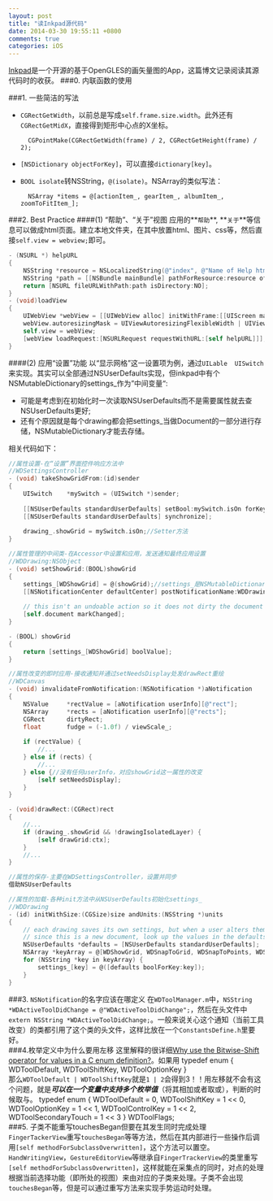 ```yaml
---
layout: post
title: "读Inkpad源代码"
date: 2014-03-30 19:55:11 +0800
comments: true
categories: iOS 
---
```

[Inkpad](https://github.com/sprang/Inkpad)是一个开源的基于OpenGLES的画矢量图的App，这篇博文记录阅读其源代码时的收获。
###0. 内联函数的使用

###1. 一些简洁的写法
- `CGRectGetWidth`，以前总是写成`self.frame.size.width`。此外还有`CGRectGetMidX`，直接得到矩形中心点的X坐标。

        CGPointMake(CGRectGetWidth(frame) / 2, CGRectGetHeight(frame) / 2);

- `[NSDictionary objectForKey]`，可以直接`dictionary[key]`。
- `BOOL isolate`转NSString，`@(isolate)`。NSArray的类似写法：

        NSArray *items = @[actionItem_, gearItem_, albumItem_, zoomToFitItem_];

###2. Best Practice
####(1) “帮助”、“关于”视图
应用的**`帮助`**, **`关于`**等信息可以做成html页面。建立本地文件夹，在其中放置html、图片、css等，然后直接`self.view = webview;`即可。
<!--more-->
```objective-c
- (NSURL *) helpURL
{
    NSString *resource = NSLocalizedString(@"index", @"Name of Help html file");
    NSString *path = [[NSBundle mainBundle] pathForResource:resource ofType:@"html" inDirectory:@"Help"];
    return [NSURL fileURLWithPath:path isDirectory:NO];
}
- (void)loadView
{
    UIWebView *webView = [[UIWebView alloc] initWithFrame:[[UIScreen mainScreen] bounds]];
    webView.autoresizingMask = UIViewAutoresizingFlexibleWidth | UIViewAutoresizingFlexibleHeight;
    self.view = webView;
    [webView loadRequest:[NSURLRequest requestWithURL:[self helpURL]]];
}
```
####(2) 应用“设置”功能
以“显示网格”这一设置项为例，通过`UILable  UISwitch`来实现。其实可以全部通过NSUserDefaults实现，但inkpad中有个NSMutableDictionary的settings_作为”中间变量“:

- 可能是考虑到在初始化时一次读取NSUserDefaults而不是需要属性就去查NSUserDefaults更好;
- 还有个原因就是每个drawing都会把settings_当做Document的一部分进行存储，NSMutableDictionary才能去存储。

相关代码如下：
```objective-c
//属性设置-在“设置”界面控件响应方法中
//WDSettingsController
- (void) takeShowGridFrom:(id)sender
{
    UISwitch    *mySwitch = (UISwitch *)sender;
    
    [[NSUserDefaults standardUserDefaults] setBool:mySwitch.isOn forKey:WDShowGrid];
    [[NSUserDefaults standardUserDefaults] synchronize];
    
    drawing_.showGrid = mySwitch.isOn;//Setter方法
}

//属性管理的中间类-在Accessor中设置和应用，发送通知最终应用设置
//WDDrawing:NSObject
- (void) setShowGrid:(BOOL)showGrid
{
    settings_[WDShowGrid] = @(showGrid);//settings_是NSMutableDictionary，WDShowGrid是NSString “WDShowGrid”
    [[NSNotificationCenter defaultCenter] postNotificationName:WDDrawingChangedNotification object:self];
    
    // this isn't an undoable action so it does not dirty the document
    [self.document markChanged];
}

- (BOOL) showGrid
{
    return [settings_[WDShowGrid] boolValue];
}

//属性改变的即时应用-接收通知并通过setNeedsDisplay处发drawRect重绘
//WDCanvas
- (void) invalidateFromNotification:(NSNotification *)aNotification
{
    NSValue     *rectValue = [aNotification userInfo][@"rect"];
    NSArray     *rects = [aNotification userInfo][@"rects"];
    CGRect      dirtyRect;
    float       fudge = (-1.0f) / viewScale_;
    
    if (rectValue) {
        //...
    } else if (rects) {
        //...
    } else {//没有任何userInfo，对应showGrid这一属性的改变
        [self setNeedsDisplay];
    }
}

- (void)drawRect:(CGRect)rect
{
    //...
    if (drawing_.showGrid && !drawingIsolatedLayer) {
        [self drawGrid:ctx];
    }
    //...
}

//属性的保存-主要在WDSettingsController，设置并同步
借助NSUserDefaults

//属性的加载-各种init方法中从NSUserDefaults初始化settings_
//WDDrawing
- (id) initWithSize:(CGSize)size andUnits:(NSString *)units
{
    // each drawing saves its own settings, but when a user alters them they become the default settings for new documents
    // since this is a new document, look up the values in the defaults...
    NSUserDefaults *defaults = [NSUserDefaults standardUserDefaults];
    NSArray *keyArray = @[WDShowGrid, WDSnapToGrid, WDSnapToPoints, WDSnapToEdges, WDDynamicGuides, WDRulersVisible];
    for (NSString *key in keyArray) {
        settings_[key] = @([defaults boolForKey:key]);
    }
}
```
###3. `NSNotification`的名字应该在哪定义
在`WDToolManager.m`中，`NSString *WDActiveToolDidChange = @"WDActiveToolDidChange";`，然后在头文件中`extern NSString *WDActiveToolDidChange;`。一般来说关心这个通知（当前工具改变）的类都引用了这个类的头文件，这样比放在一个`ConstantsDefine.h`里要好。  
###4.枚举定义中为什么要用左移
这里解释的很详细[Why use the Bitwise-Shift operator for values in a C enum definition?](http://stackoverflow.com/questions/3999922/why-use-the-bitwise-shift-operator-for-values-in-a-c-enum-definition)。如果用
    typedef enum { WDToolDefault, WDToolShiftKey, WDToolOptionKey }  
那么`WDToolDefault | WDToolShiftKey`就是`1 | 2`会得到3！！用左移就不会有这个问题，就是***可以在一个变量中支持多个枚举值***（将其相加或者取或），判断的时候取与。
    typedef enum {
        WDToolDefault           = 0,
        WDToolShiftKey          = 1 << 0,
        WDToolOptionKey         = 1 << 1,
        WDToolControlKey        = 1 << 2,
        WDToolSecondaryTouch    = 1 << 3
    } WDToolFlags;  
###5. 子类不能重写touchesBegan但要在其发生同时完成处理
`FingerTackerView`重写`touchesBegan`等等方法，然后在其内部进行一些操作后调用`[self methodForSubclassOverwritten]`，这个方法可以置空。`HandWritingView`，`GestureEditorView`等继承自`FingerTrackerView`的类里重写`[self methodForSubclassOverwritten]`，这样就能在采集点的同时，对点的处理根据当前选择功能（即所处的视图）来由对应的子类来处理。子类不会出现`touchesBegan`等，但是可以通过重写方法来实现手势运动时处理。